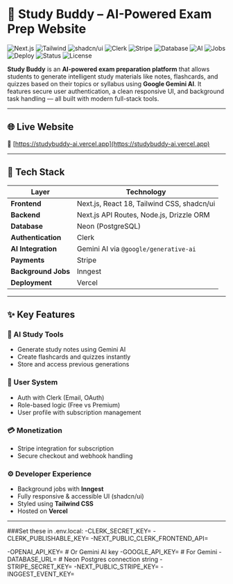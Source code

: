 # 🧠 Study Buddy – AI-Powered Exam Prep Website

![Next.js](https://img.shields.io/badge/Framework-Next.js-black?logo=nextdotjs)
![Tailwind](https://img.shields.io/badge/Style-TailwindCSS-06B6D4?logo=tailwindcss)
![shadcn/ui](https://img.shields.io/badge/UI-shadcn%2Fui-orange)
![Clerk](https://img.shields.io/badge/Auth-Clerk-blueviolet?logo=clerk)
![Stripe](https://img.shields.io/badge/Payments-Stripe-635bff?logo=stripe)
![Database](https://img.shields.io/badge/Database-Neon-blue?logo=postgresql)
![AI](https://img.shields.io/badge/AI-Gemini%20AI-red?logo=google)
![Jobs](https://img.shields.io/badge/Background-Inngest-purple)
![Deploy](https://img.shields.io/badge/Deployed%20on-Vercel-black?logo=vercel)
![Status](https://img.shields.io/badge/Status-Live-success)
![License](https://img.shields.io/badge/License-MIT-green)

**Study Buddy** is an **AI-powered exam preparation platform** that allows students to generate intelligent study materials like notes, flashcards, and quizzes based on their topics or syllabus using **Google Gemini AI**. It features secure user authentication, a clean responsive UI, and background task handling — all built with modern full-stack tools.

---

## 🌐 Live Website

🔗 [https://studybuddy-ai.vercel.app](https://studybuddy-ai.vercel.app)

---

## 🚀 Tech Stack

| Layer              | Technology                                                             |
|--------------------|------------------------------------------------------------------------|
| **Frontend**        | Next.js, React 18, Tailwind CSS, shadcn/ui                            |
| **Backend**         | Next.js API Routes, Node.js, Drizzle ORM                              |
| **Database**        | Neon (PostgreSQL)                                                     |
| **Authentication**  | Clerk                                                                 |
| **AI Integration**  | Gemini AI via `@google/generative-ai`                                 |
| **Payments**        | Stripe                                                                |
| **Background Jobs** | Inngest                                                               |
| **Deployment**      | Vercel                                                                |

---

## ✨ Key Features

### 🧠 AI Study Tools
- Generate study notes using Gemini AI
- Create flashcards and quizzes instantly
- Store and access previous generations

### 👤 User System
- Auth with Clerk (Email, OAuth)
- Role-based logic (Free vs Premium)
- User profile with subscription management

### 💳 Monetization
- Stripe integration for subscription
- Secure checkout and webhook handling

### ⚙️ Developer Experience
- Background jobs with **Inngest**
- Fully responsive & accessible UI (shadcn/ui)
- Styled using **Tailwind CSS**
- Hosted on **Vercel**

---
###Set these in .env.local:
-CLERK_SECRET_KEY=
-CLERK_PUBLISHABLE_KEY=
-NEXT_PUBLIC_CLERK_FRONTEND_API=

-OPENAI_API_KEY=          # Or Gemini AI key
-GOOGLE_API_KEY=          # For Gemini
-DATABASE_URL=            # Neon Postgres connection string
-STRIPE_SECRET_KEY=
-NEXT_PUBLIC_STRIPE_KEY=
-INGGEST_EVENT_KEY=
